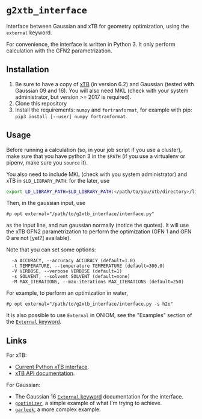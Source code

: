 # `g2xtb_interface`

Interface between Gaussian and xTB for geometry optimization, using the `external` keyword.

For convenience, the interface is written in Python 3.
It only perform calculation with the GFN2 parametrization.

## Installation

1. Be sure to have a copy of [xTB](https://github.com/grimme-lab/xtb/) (in version 6.2) and Gaussian (tested with Gaussian 09 and 16). You will also need MKL (check with your system administrator, but version >= 2017 is required).
1. Clone this repository
2. Install the requirements: `numpy` and `fortranformat`, for example with pip: `pip3 install [--user] numpy fortranformat`. 

## Usage

Before running a calculation (so, in your job script if you use a cluster), make sure that you have python 3 in the `$PATH` (if you use a virtualenv or pipenv, make sure you `source` it).

You also need to include MKL (check with you system administrator) and xTB in `$LD_LIBRARY_PATH`: for the later, use

```bash
export LD_LIBRARY_PATH=$LD_LIBRARY_PATH:</path/to/you/xtb/directory>/lib/
```

Then, in the gaussian input, use

```text
#p opt external="/path/to/g2xtb_interface/interface.py"
```

as the input line, and run gaussian normally (notice the quotes).
It will use the xTB GFN2 parametrization to perform the optimization (GFN 1 and GFN 0 are not [yet?] available).

Note that you can set some options:

```text
  -a ACCURACY, --accuracy ACCURACY (default=1.0)
  -t TEMPERATURE, --temperature TEMPERATURE (default=300.0)
  -V VERBOSE, --verbose VERBOSE (default=1)
  -s SOLVENT, --solvent SOLVENT (default=none)
  -M MAX_ITERATIONS, --max-iterations MAX_ITERATIONS (default=250)
```

For example, to perform an optimization in water,

```text
#p opt external="/path/to/g2xtb_interface/interface.py -s h2o"
```

It is also possible to use `External` in ONIOM, see the "Examples" section of the [`External` keyword](http://gaussian.com/external/).

## Links

For xTB:

+ [Current Python xTB interface](https://github.com/grimme-lab/xtb/blob/master/python/xtb.py).
+ [xTB API documentation](https://xtb-docs.readthedocs.io/en/latest/dev_interface.html).

For Gaussian:

+ The Gaussian 16 [`External` keyword](http://gaussian.com/external/) documentation for the interface.
+ [`goptimizer`](https://github.com/andersx/goptimizer), a simple example of what I'm trying to achieve.
+ [`garleek`](https://github.com/insilichem/garleek), a more complex example.